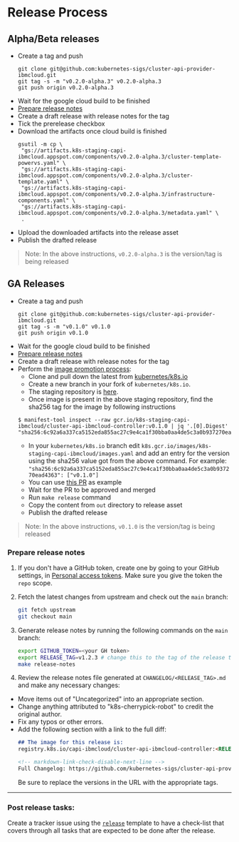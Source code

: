 # Release Process

## Alpha/Beta releases
- Create a tag and push
    ```shell
    git clone git@github.com:kubernetes-sigs/cluster-api-provider-ibmcloud.git
    git tag -s -m "v0.2.0-alpha.3" v0.2.0-alpha.3
    git push origin v0.2.0-alpha.3
    ```
- Wait for the google cloud build to be finished 
- [Prepare release notes](#prepare-release-notes)
- Create a draft release with release notes for the tag
- Tick the prerelease checkbox
- Download the artifacts once cloud build is finished
     ```shell
    gsutil -m cp \
      "gs://artifacts.k8s-staging-capi-ibmcloud.appspot.com/components/v0.2.0-alpha.3/cluster-template-powervs.yaml" \
      "gs://artifacts.k8s-staging-capi-ibmcloud.appspot.com/components/v0.2.0-alpha.3/cluster-template.yaml" \
      "gs://artifacts.k8s-staging-capi-ibmcloud.appspot.com/components/v0.2.0-alpha.3/infrastructure-components.yaml" \
      "gs://artifacts.k8s-staging-capi-ibmcloud.appspot.com/components/v0.2.0-alpha.3/metadata.yaml" \
      .
    ```
- Upload the downloaded artifacts into the release asset
- Publish the drafted release
> Note: In the above instructions, `v0.2.0-alpha.3` is the version/tag is being released

## GA Releases
- Create a tag and push
    ```shell
    git clone git@github.com:kubernetes-sigs/cluster-api-provider-ibmcloud.git
    git tag -s -m "v0.1.0" v0.1.0
    git push origin v0.1.0
    ```
- Wait for the google cloud build to be finished
- [Prepare release notes](#prepare-release-notes)
- Create a draft release with release notes for the tag
- Perform the [image promotion process](https://github.com/kubernetes/k8s.io/tree/main/k8s.gcr.io#image-promoter):
  - Clone and pull down the latest from [kubernetes/k8s.io](https://github.com/kubernetes/k8s.io)
  - Create a new branch in your fork of `kubernetes/k8s.io`. 
  - The staging repository is [here](https://console.cloud.google.com/gcr/images/k8s-staging-capi-ibmcloud/GLOBAL).
  - Once image is present in the above staging repository, find the sha256 tag for the image by following instructions
  ```shell
  $ manifest-tool inspect --raw gcr.io/k8s-staging-capi-ibmcloud/cluster-api-ibmcloud-controller:v0.1.0 | jq '.[0].Digest'
  "sha256:6c92a6a337ca5152eda855ac27c9e4ca1f30bba0aa4de5c3a0b937270ead4363"
  ```
  - In your `kubernetes/k8s.io` branch edit `k8s.gcr.io/images/k8s-staging-capi-ibmcloud/images.yaml` and add an entry for the version using the sha256 value got from the above command. For example: `"sha256:6c92a6a337ca5152eda855ac27c9e4ca1f30bba0aa4de5c3a0b937270ead4363": ["v0.1.0"]`
  - You can use [this PR](https://github.com/kubernetes/k8s.io/pull/3185) as example 
  - Wait for the PR to be approved and merged
  - Run `make release` command
  - Copy the content from `out` directory to release asset 
  - Publish the drafted release

> Note: In the above instructions, `v0.1.0` is the version/tag is being released

### Prepare release notes

1. If you don't have a GitHub token, create one by going to your GitHub settings, in [Personal access tokens](https://github.com/settings/tokens). Make sure you give the token the `repo` scope.

2. Fetch the latest changes from upstream and check out the `main` branch:

    ```sh
    git fetch upstream
    git checkout main
    ```

3. Generate release notes by running the following commands on the `main` branch:

    ```sh
    export GITHUB_TOKEN=<your GH token>
    export RELEASE_TAG=v1.2.3 # change this to the tag of the release to be cut
    make release-notes
    ```

4. Review the release notes file generated at `CHANGELOG/<RELEASE_TAG>.md` and make any necessary changes:

  - Move items out of "Uncategorized" into an appropriate section.
  - Change anything attributed to "k8s-cherrypick-robot" to credit the original author.
  - Fix any typos or other errors.
  - Add the following section with a link to the full diff:
      ```md
      ## The image for this release is:
      registry.k8s.io/capi-ibmcloud/cluster-api-ibmcloud-controller:<RELEASE_TAG>

      <!-- markdown-link-check-disable-next-line -->
      Full Changelog: https://github.com/kubernetes-sigs/cluster-api-provider-ibmcloud/compare/v0.9.0...v0.10.0
      ```
    Be sure to replace the versions in the URL with the appropriate tags.
---
### Post release tasks: 

Create a tracker issue using the [`release`](https://github.com/kubernetes-sigs/cluster-api-provider-ibmcloud/blob/main/.github/ISSUE_TEMPLATE/release.md) template to have a check-list that covers through all tasks that are expected to be done after the release.
